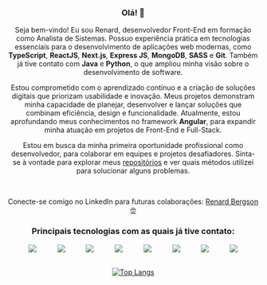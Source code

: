 <div align="center">

### Olá! 👋
<p>
  Seja bem-vindo! Eu sou Renard, desenvolvedor Front-End em formação como Analista de Sistemas. Possuo experiência prática em tecnologias essenciais para o desenvolvimento de aplicações web modernas, como <strong>TypeScript</strong>, <strong>ReactJS</strong>, <strong>Next.js</strong>, <strong>Express JS</strong>, <strong>MongoDB</strong>, <strong>SASS</strong> e <strong>Git</strong>. Também já tive contato com <strong>Java</strong> e <strong>Python</strong>, o que ampliou minha visão sobre o desenvolvimento de software.
</p>

<p>
  Estou comprometido com o aprendizado contínuo e a criação de soluções digitais que priorizam usabilidade e inovação. Meus projetos demonstram minha capacidade de planejar, desenvolver e lançar soluções que combinam eficiência, design e funcionalidade. Atualmente, estou aprofundando meus conhecimentos no framework <strong>Angular</strong>, para expandir minha atuação em projetos de Front-End e Full-Stack.
</p>

<p>
  Estou em busca da minha primeira oportunidade profissional como desenvolvedor, para colaborar em equipes e projetos desafiadores. Sinta-se à vontade para explorar meus <a href="https://github.com/renardbergson?tab=repositories">repositórios</a> e ver quais métodos utilizei para solucionar alguns problemas. 
</p>

<br> 
<p>
  Conecte-se comigo no LinkedIn para futuras colaborações: <a href="https://www.linkedin.com/in/renardbergson">Renard Bergson 🤓</a>
</p>

### Principais tecnologias com as quais já tive contato:

<div style="display: flex; justify-content: space-evenly;">
  <img src="https://img.shields.io/badge/Sass-CC6699?style=for-the-badge&logo=sass&logoColor=white">
  <img src="https://img.shields.io/badge/JavaScript-F7DF1E?style=for-the-badge&logo=javascript&logoColor=black">
  <img src="https://img.shields.io/badge/TypeScript-007ACC?style=for-the-badge&logo=typescript&logoColor=white">
  <img src="https://img.shields.io/badge/React-20232A?style=for-the-badge&logo=react&logoColor=61DAFB">
  <img src="https://img.shields.io/badge/Next-black?style=for-the-badge&logo=next.js&logoColor=white">
  <img src="https://img.shields.io/badge/Express.js-404D59?style=for-the-badge">
  <img src="https://img.shields.io/badge/python-3670A0?style=for-the-badge&logo=python&logoColor=ffdd54">
  <img src="https://img.shields.io/badge/Java-ED8B00?style=for-the-badge&logo=openjdk&logoColor=white">
</div>

<br>

[![Top Langs](https://github-readme-stats.vercel.app/api/top-langs/?username=renardbergson&layout=compact&theme=radical)](https://github.com/anuraghazra/github-readme-stats)

</div>
